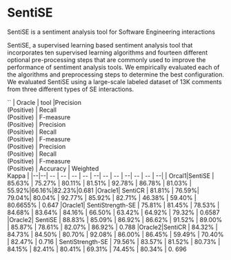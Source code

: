 # SentiSE
SentiSE is a sentiment analysis tool for Software Engineering interactions

SentiSE, a supervised learning based sentiment analysis tool that incorporates ten supervised learning algorithms and 
fourteen different optional pre-processing steps that are commonly used to improve the performance of sentiment analysis tools. 
We empirically evaluated each of the algorithms and preprocessing steps to determine the best configuration. 
We evaluated SentiSE using a large-scale labeled dataset of 13K comments from three different types of SE interactions.

 ``
| Oracle | tool  |Precision<br> (Positive) | Recall<br> (Positive) | F-measure<br> (Positive) | Precision<br> (Positive) | Recall<br> (Positive) | F-measure<br> (Positive) |  Precision<br> (Positive) | Recall<br> (Positive) | F-measure<br> (Positive) | Accuracy | Weighted <br> Kappa |
|--|--| -- | -- |  -- | -- | --|  -- | -- | --|  -- | -- | --|
|  Orcal1|SentiSE  | 85.63% | 75.27% | 80.11% | 81.51% | 92.78% | 86.78% | 81.03% | 55.92%|66.16%|82.23%|0.681
|Oracle1| SentiCR |  81.81% | 76.59%|  79.04%|  80.04% | 92.77% | 85.92%  | 82.71% | 46.38% | 59.40% | 80.6655% | 0.647
|Oracle1| SentiStrength-SE |  75.81% | 81.45% | 78.53% | 84.68% | 83.64% | 84.16% | 66.50% | 63.42% | 64.92% | 79.32% | 0.6587
|Oracle2| SentiSE | 88.83% | 85.09% | 86.92% | 86.62% | 91.52% | 89.00% | 85.87% | 78.61% | 82.07% | 86.92% | 0.788
|Oracle2|SentiCR |  84.32% | 84.73% | 84.50% | 80.70% | 92.08% | 86.00%  | 86.45% | 59.49\% | 70.40%  | 82.47% | 0.716
| SentiStrength-SE | 79.56% | 83.57% | 81.52% | 80.73% | 84.15% | 82.41% | 80.41% | 69.31% | 74.45% | 80.34% | 0. 696

